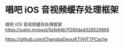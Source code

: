 # 唱吧 iOS 音视频缓存处理框架

唱吧 iOS 音视频缓存处理框架
https://juejin.im/post/5a1e94b7f265da4326529995

https://github.com/ChangbaDevs/KTVHTTPCache